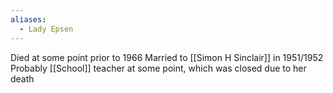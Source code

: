```yaml
---
aliases:
  - Lady Epsen
---
```

Died at some point prior to 1966
Married to [[Simon H Sinclair]] in 1951/1952
Probably [[School]] teacher at some point, which was closed due to her death